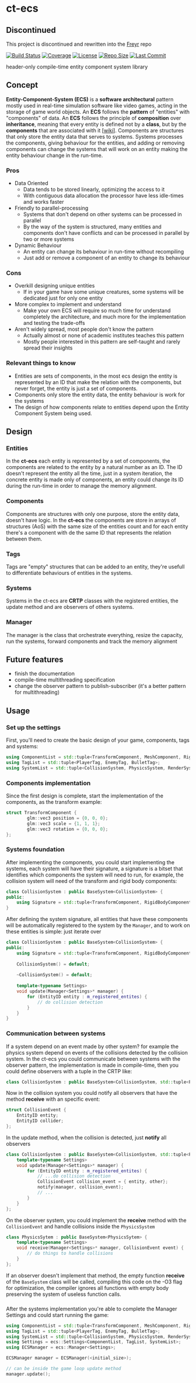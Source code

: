 # ct-ecs

## Discontinued
This project is discontinued and rewritten into the [Freyr](https://github.com/gilmar-sales/Freyr) repo

[![Build Status](https://github.com/gilmarxd/ct-ecs/workflows/CMake/badge.svg)](https://github.com/gilmarxd/ct-ecs/actions/workflows/cmake.yml)
[![Coverage](https://codecov.io/gh/gilmarxd/ct-ecs/branch/master/graph/badge.svg)](https://codecov.io/gh/gilmarxd/ct-ecs)
[![License](https://img.shields.io/github/license/gilmarxd/ct-ecs)]()
[![Repo Size](https://img.shields.io/github/repo-size/gilmarxd/ct-ecs)]()
[![Last Commit](https://img.shields.io/github/last-commit/gilmarxd/ct-ecs)]()

header-only compile-time entity component system library


## Concept
**Entity-Component-System (ECS)** is a **software architectural** pattern mostly used in real-time simulation software like video games, acting in the storage of game world objects. An **ECS** follows the **pattern** of "entities" with "components" of data.
An **ECS** follows the principle of **composition** over **inheritance**, meaning that every entity is defined not by a **class**, but by the **components** that are associated with it [[wiki](https://en.wikipedia.org/wiki/Entity_component_system)].
Components are structures that only store the entity data that serves to systems.
Systems processes the components, giving behaviour for the entities, and adding or removing components can change the systems that will work on an entity making the entity behaviour change in the run-time. 

### Pros
 - Data Oriented
   * Data tends to be stored linearly, optimizing the access to it
   * With contiguous data allocation the processor have less idle-times and works faster
 - Friendly to parallel-processing
   * Systems that don't depend on other systems can be processed in parallel 
   * By the way of the system is structured, many entities and components don't have conflicts and can be processed in parallel by two or more systems
 - Dynamic Behaviour
   * An entity can change its behaviour in run-time without recompiling
   * Just add or remove a component of an entity to change its behaviour

### Cons 
 - Overkill designing unique entities
   * If in your game have some unique creatures, some systems will be dedicated just for only one entity
 - More complex to implement and understand
   * Make your own ECS will require so much time for understand completely the architecture, and much more for the implementation and testing the trade-offs 
 - Aren't widely spread, most people don't know the pattern
   * Actually almost or none of academic institutes teaches this pattern
   * Mostly people interested in this pattern are self-taught and rarely spread their insights
   
### Relevant things to know
 - Entities are sets of components, in the most ecs design the entity is represented by an ID that make the relation with the components, but never forget, the entity is just a set of components.
 - Components only store the entity data, the entity behaviour is work for the systems
 - The design of how components relate to entities depend upon the Entity Component System being used.

## Design

### Entities
In the **ct-ecs** each entity is represented by a set of components, the components are related to the entity by a natural number as an ID.
The ID doesn't represent the entity all the time, just in a system iteration, the concrete entity is made only of components, an entity could change its ID during the run-time in order to manage the memory alignment.

### Components
Components are structures with only one purpose, store the entity data, doesn't have logic. In the **ct-ecs** the components are store in arrays of structures (AoS) with the same size of the entities count and for each entity there's a component with de the same ID that represents the relation between them.

### Tags
Tags are "empty" structures that can be added to an entity, they're usefull to differentiate behaviours of entities in the systems.

### Systems
Systems in the ct-ecs are **CRTP** classes with the registered entities, the update method and are observers of others systems.

### Manager
The manager is the class that orchestrate everything, resize the capacity, run the systems, forward components and track the memory alignment

## Future features
 - finish the documentation
 - compile-time multithreading specification
 - change the observer pattern to publish-subscriber (it's a better pattern for multithreading)

## Usage
### Set up the settings
First, you'll need to create the basic design of your game, components, tags and systems:

```cpp
using ComponentList = std::tuple<TransformComponent, MeshComponent, RigidBodyComponent, MaterialComponent>;
using TagList = std::tuple<PlayerTag, EnemyTag, BulletTag>;
using SystemList = std::tuple<CollisionSystem, PhysicsSystem, RenderSystem, PlayerSystem, ShootSystem>;
```

### Components implementation
Since the first design is complete, start the implementation of the components, as the transform example:

```cpp
struct TransformComponent {
        glm::vec3 position = {0, 0, 0};
        glm::vec3 scale = {1, 1, 1};
        glm::vec3 rotation = {0, 0, 0};
};
```

### Systems foundation
After implementing the components, you could start implementing the systems, each system will have their signature, a
signature is a bitset that identifies which components the system will need to run, for example, the collision system will
need of the transform and rigid body components:

```cpp
class CollisionSystem : public BaseSystem<CollisionSystem> {
public:
    using Signature = std::tuple<TransformComponent, RigidBodyComponent>;
}
```
After defining the system signature, all entities that have these components will be automatically registered to the system by the `Manager`,
and to work on these entities is simple: just iterate over
```cpp
class CollisionSystem : public BaseSystem<CollisionSystem> {
public:
    using Signature = std::tuple<TransformComponent, RigidBodyComponent>;
    
    CollisionSystem() = default;
    
    ~CollisionSystem() = default;
    
    template<typename Settings>
    void update(Manager<Settings>* manager) {
        for (EntityID entity : m_registered_entites) {
            // do collision detection
        }
    }
}
```

### Communication between systems
If a system depend on an event made by other system? for example the physics system depend on events of the collisions detected by the collision system.
In the ct-ecs you could communicate between systems with the observer pattern, the implementation is made in compile-time,
then you could define observers with a tuple in the CRTP like:
```cpp
class CollisionSystem : public BaseSystem<CollisionSystem, std::tuple<PhysicsSytem>>
```
Now in the collision system you could notify all observers that have the method **receive** with an specific event:
```cpp
struct CollisionEvent {
    EntityID entity;
    EntityID collider;
};
```
In the update method, when the collision is detected, just **notify** all observers
```cpp
class CollisionSystem : public BaseSystem<CollisionSystem, std::tuple<PhysicsSytem>> {
    template<typename Settings>
    void update(Manager<Settings>* manager) {
        for (EntityID entity : m_registered_entites) {
            // ...do collision detection
            CollisionEvent collision_event = { entity, other}; 
            notify(manager, collision_event);
            // ...
        }
    }
};
```
On the observer system, you could implement the **receive** method with the `CollisionEvent` and handle collisions inside the `PhysicsSystem`
```cpp
class PhysicsSytem : public BaseSystem<PhysicsSytem> {
    template<typename Settings>
    void receive(Manager<Settings>* manager, CollisionEvent event) {
        // do things to handle collisions
    }
};
```
If an observer doesn't implement that method, the empty function **receive** of the `BaseSystem` class will be called, compiling this code on the -O3 flag for optimization, the compiler ignores all functions with empty body preserving the system of useless function calls.
### 
After the systems implementation you're able to complete the Manager Settings and could start running the game:
```cpp
using ComponentList = std::tuple<TransformComponent, MeshComponent, RigidBodyComponent, MaterialComponent>;
using TagList = std::tuple<PlayerTag, EnemyTag, BulletTag>;
using SystemList = std::tuple<CollisionSystem, PhysicsSystem, RenderSystem, PlayerSystem, ShootSystem>;
using Settings = ecs::Settings<ComponentList, TagList, SystemList>;
using ECSManager = ecs::Manager<Settings>;

ECSManager manager = ECSManager(<initial_size>);

// can be inside the game loop update method
manager.update();
```

